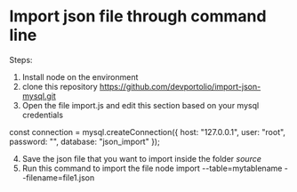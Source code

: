 # Import json file through command line

Steps:
1. Install node on the environment
2. clone this repository https://github.com/devportolio/import-json-mysql.git
3. Open the file import.js and edit this section based on your mysql credentials

const connection = mysql.createConnection({
  host: "127.0.0.1",
  user: "root",
  password: "",
  database: "json_import"
});

4. Save the json file that you want to import inside the folder _source_
5. Run this command to import the file
node import --table=mytablename --filename=file1.json
